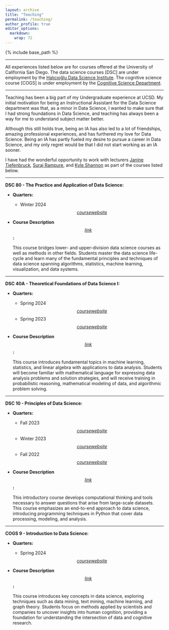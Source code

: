 ```yaml
---
layout: archive
title: "Teaching"
permalink: /teaching/
author_profile: true
editor_options: 
  markdown: 
    wrap: 72
---
```


{% include base_path %}

------------------------------------------------------------------------

All experiences listed below are for courses offered at the University
of California San Diego.
The data science courses [DSC] are under employment by the [Halıcıoğlu
Data Science Institute](https://datascience.ucsd.edu/).
The cognitive science course [COGS] is under employment by the
[Cognitive Science Department](https://cogsci.ucsd.edu/).

------------------------------------------------------------------------

Teaching has been a big part of my Undergraduate experience at UCSD. My
initial motivation for being an Instructional Assistant for the Data
Science department was that, as a minor in Data Science, I wanted to
make sure that I had strong foundations in Data Science, and teaching
has always been a way for me to understand subject matter better.

Although this still holds true, being an IA has also led to a lot of
friendships, amazing professional experiences, and has furthered my love
for Data Science. Being an IA has partly fueled my desire to pursue a career in Data Science, and my only regret would be that I did not start working as an IA sooner.

I have had the wonderful opportunity to work with lecturers [Janine Tiefenbruck](https://datascience.ucsd.edu/people/janine-tiefenbruck/),
[Suraj Rampure](https://rampure.org/), and [Kyle Shannon](https://www.kmshannon.com/about/) as part of the courses listed
below.

------------------------------------------------------------------------

**DSC 80 - The Practice and Application of Data Science:**

-   **Quarters:**

    -   Winter 2024
        [$$course website$$](https://dsc-courses.github.io/dsc80-2024-wi/)

-   **Course Description**
    [$$link$$](https://catalog.ucsd.edu/courses/DSC.html#dsc80)**:**

    This course bridges lower- and upper-division data science courses
    as well as methods in other fields. Students master the data science
    life-cycle and learn many of the fundamental principles and
    techniques of data science spanning algorithms, statistics, machine
    learning, visualization, and data systems.

------------------------------------------------------------------------

**DSC 40A - Theoretical Foundations of Data Science I:**

-   **Quarters:**

    -   Spring 2024
        [$$course website$$](https://dsc-courses.github.io/dsc40a-2024-sp/)
    -   Spring 2023
        [$$course website$$](https://dsc-courses.github.io/dsc40a-2023-sp/)

-   **Course Description**
    [$$link$$](https://catalog.ucsd.edu/courses/DSC.html#dsc40a)**:**

    This course introduces fundamental topics in machine learning,
    statistics, and linear algebra with applications to data analysis.
    Students will become familiar with mathematical language for
    expressing data analysis problems and solution strategies, and will
    receive training in probabilistic reasoning, mathematical modeling
    of data, and algorithmic problem solving.

------------------------------------------------------------------------

**DSC 10 - Principles of Data Science:**

-   **Quarters:**

    -   Fall 2023
        [$$course website$$](https://dsc-courses.github.io/dsc10-2023-fa/)
    -   Winter 2023
        [$$course website$$](https://dsc-courses.github.io/dsc10-2023-wi/)
    -   Fall 2022
        [$$course website$$](https://dsc-courses.github.io/dsc10-2022-fa/)

-   **Course Description**
    [$$link$$](https://catalog.ucsd.edu/courses/DSC.html#dsc10)**:**

    This introductory course develops computational thinking and tools
    necessary to answer questions that arise from large-scale datasets.
    This course emphasizes an end-to-end approach to data science,
    introducing programming techniques in Python that cover data
    processing, modeling, and analysis.

------------------------------------------------------------------------

**COGS 9 - Introduction to Data Science:**

-   **Quarters:**

    -   Spring 2024
        [$$course website$$](https://kshannon-ucsd.github.io/cogs9/)

-   **Course Description**
    [$$link$$](https://catalog.ucsd.edu/courses/COGS.html#cogs9)**:**

    This course introduces key concepts in data science, exploring
    techniques such as data mining, text mining, machine learning, and
    graph theory. Students focus on methods applied by scientists and
    companies to uncover insights into human cognition, providing a
    foundation for understanding the intersection of data and cognitive
    research.
